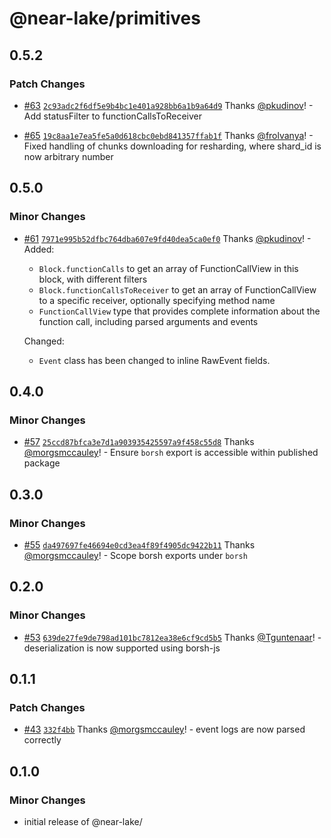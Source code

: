 # @near-lake/primitives

## 0.5.2

### Patch Changes

- [#63](https://github.com/near/near-lake-framework-js/pull/63) [`2c93adc2f6df5e9b4bc1e401a928bb6a1b9a64d9`](https://github.com/near/near-lake-framework-js/commit/2c93adc2f6df5e9b4bc1e401a928bb6a1b9a64d9) Thanks [@pkudinov](https://github.com/pkudinov)! - Add statusFilter to functionCallsToReceiver

- [#65](https://github.com/near/near-lake-framework-js/pull/65) [`19c8aa1e7ea5fe5a0d618cbc0ebd841357ffab1f`](https://github.com/near/near-lake-framework-js/commit/19c8aa1e7ea5fe5a0d618cbc0ebd841357ffab1f) Thanks [@frolvanya](https://github.com/frolvanya)! - Fixed handling of chunks downloading for resharding, where shard_id is now arbitrary number

## 0.5.0

### Minor Changes

- [#61](https://github.com/near/near-lake-framework-js/pull/61) [`7971e995b52dfbc764dba607e9fd40dea5ca0ef0`](https://github.com/near/near-lake-framework-js/commit/7971e995b52dfbc764dba607e9fd40dea5ca0ef0) Thanks [@pkudinov](https://github.com/pkudinov)! - Added:

  - `Block.functionCalls` to get an array of FunctionCallView in this block, with different filters
  - `Block.functionCallsToReceiver` to get an array of FunctionCallView to a specific receiver, optionally specifying method name
  - `FunctionCallView` type that provides complete information about the function call, including parsed arguments and events

  Changed:

  - `Event` class has been changed to inline RawEvent fields.

## 0.4.0

### Minor Changes

- [#57](https://github.com/near/near-lake-framework-js/pull/57) [`25ccd87bfca3e7d1a903935425597a9f458c55d8`](https://github.com/near/near-lake-framework-js/commit/25ccd87bfca3e7d1a903935425597a9f458c55d8) Thanks [@morgsmccauley](https://github.com/morgsmccauley)! - Ensure `borsh` export is accessible within published package

## 0.3.0

### Minor Changes

- [#55](https://github.com/near/near-lake-framework-js/pull/55) [`da497697fe46694e0cd3ea4f89f4905dc9422b11`](https://github.com/near/near-lake-framework-js/commit/da497697fe46694e0cd3ea4f89f4905dc9422b11) Thanks [@morgsmccauley](https://github.com/morgsmccauley)! - Scope borsh exports under `borsh`

## 0.2.0

### Minor Changes

- [#53](https://github.com/near/near-lake-framework-js/pull/53) [`639de27fe9de798ad101bc7812ea38e6cf9cd5b5`](https://github.com/near/near-lake-framework-js/commit/639de27fe9de798ad101bc7812ea38e6cf9cd5b5) Thanks [@Tguntenaar](https://github.com/Tguntenaar)! - deserialization is now supported using borsh-js

## 0.1.1

### Patch Changes

- [#43](https://github.com/near/near-lake-framework-js/pull/43) [`332f4bb`](https://github.com/near/near-lake-framework-js/commit/332f4bb8f183cd5660e376f0c01b2d27cf6f8b5c) Thanks [@morgsmccauley](https://github.com/morgsmccauley)! - event logs are now parsed correctly

## 0.1.0

### Minor Changes

- initial release of @near-lake/
